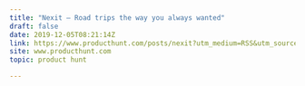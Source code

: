 ```yaml
---
title: "Nexit — Road trips the way you always wanted"
draft: false
date: 2019-12-05T08:21:14Z
link: https://www.producthunt.com/posts/nexit?utm_medium=RSS&utm_source=hune
site: www.producthunt.com
topic: product hunt  

---
```

